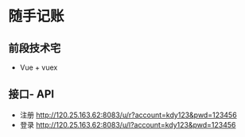 # 随手记账

## 前段技术宅

- Vue + vuex

## 接口- API
- 注册
http://120.25.163.62:8083/u/r?account=kdy123&pwd=123456
- 登录
http://120.25.163.62:8083/u/l?account=kdy123&pwd=123456
